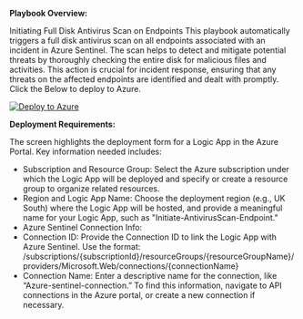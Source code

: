 **Playbook Overview:** 

Initiating Full Disk Antivirus Scan on Endpoints
This playbook automatically triggers a full disk antivirus scan on all endpoints associated with an incident in Azure Sentinel. The scan helps to detect and mitigate potential threats by thoroughly checking the entire disk for malicious files and activities. This action is crucial for incident response, ensuring that any threats on the affected endpoints are identified and dealt with promptly.
Click the Below to deploy to Azure.


[![Deploy to Azure](https://aka.ms/deploytoazurebutton)](https://portal.azure.com/#create/Microsoft.Template/uri/https%3A%2F%2Fraw.githubusercontent.com%2Fdoyinr6%2Fcybrush%2Fmain%2FDeploymentTemplate%2FDeploy-AntivirusScan-Endpoint.json)

**Deployment Requirements:**


The screen highlights the deployment form for a Logic App in the Azure Portal. Key information needed includes:


- Subscription and Resource Group: Select the Azure subscription under which the Logic App will be deployed and specify or create a resource group to organize related resources.
- Region and Logic App Name: Choose the deployment region (e.g., UK South) where the Logic App will be hosted, and provide a meaningful name for your Logic App, such as "Initiate-AntivirusScan-Endpoint."
- Azure Sentinel Connection Info:
- Connection ID: Provide the Connection ID to link the Logic App with Azure Sentinel. Use the format:
/subscriptions/{subscriptionId}/resourceGroups/{resourceGroupName}/providers/Microsoft.Web/connections/{connectionName}
- Connection Name: Enter a descriptive name for the connection, like “Azure-sentinel-connection.”
To find this information, navigate to API connections in the Azure portal, or create a new connection if necessary.
